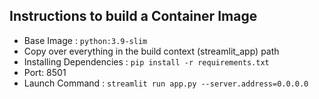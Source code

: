 ## Instructions to build a Container Image

- Base Image : `python:3.9-slim`
- Copy over everything in the build context (streamlit_app) path
- Installing Dependencies : `pip install -r requirements.txt`
- Port: 8501
- Launch Command : `streamlit run app.py --server.address=0.0.0.0`
